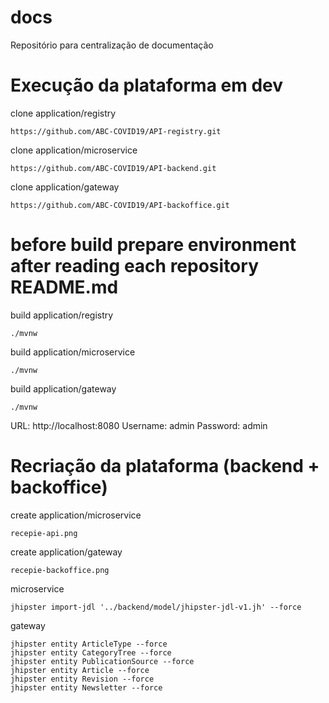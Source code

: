 # docs
Repositório para centralização de documentação

# Execução da plataforma em dev

clone application/registry

    https://github.com/ABC-COVID19/API-registry.git

clone application/microservice

    https://github.com/ABC-COVID19/API-backend.git
    
clone application/gateway

    https://github.com/ABC-COVID19/API-backoffice.git

# before build prepare environment after reading each repository README.md

build application/registry

    ./mvnw
    
build application/microservice

    ./mvnw
    
build application/gateway

    ./mvnw
    
URL: http://localhost:8080
Username: admin
Password: admin
    
# Recriação da plataforma (backend + backoffice)

create application/microservice

    recepie-api.png

create application/gateway

    recepie-backoffice.png

microservice
    
    jhipster import-jdl '../backend/model/jhipster-jdl-v1.jh' --force

gateway

    jhipster entity ArticleType --force
    jhipster entity CategoryTree --force
    jhipster entity PublicationSource --force
    jhipster entity Article --force
    jhipster entity Revision --force
    jhipster entity Newsletter --force
